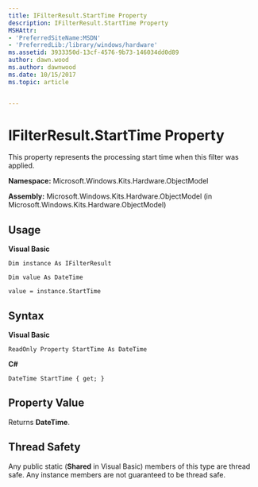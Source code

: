 ```yaml
---
title: IFilterResult.StartTime Property
description: IFilterResult.StartTime Property
MSHAttr:
- 'PreferredSiteName:MSDN'
- 'PreferredLib:/library/windows/hardware'
ms.assetid: 3933350d-13cf-4576-9b73-146034dd0d89
author: dawn.wood
ms.author: dawnwood
ms.date: 10/15/2017
ms.topic: article


---
```


# IFilterResult.StartTime Property


This property represents the processing start time when this filter was applied.

**Namespace:** Microsoft.Windows.Kits.Hardware.ObjectModel

**Assembly:** Microsoft.Windows.Kits.Hardware.ObjectModel (in Microsoft.Windows.Kits.Hardware.ObjectModel)

## <span id="Usage"></span><span id="usage"></span><span id="USAGE"></span>Usage


**Visual Basic**

`Dim instance As IFilterResult`

`Dim value As DateTime`

`value = instance.StartTime`

## <span id="Syntax"></span><span id="syntax"></span><span id="SYNTAX"></span>Syntax


**Visual Basic**

`ReadOnly Property StartTime As DateTime`

**C#**

`DateTime StartTime { get; }`

## <span id="Property_Value"></span><span id="property_value"></span><span id="PROPERTY_VALUE"></span>Property Value


Returns **DateTime**.

## <span id="Thread_Safety"></span><span id="thread_safety"></span><span id="THREAD_SAFETY"></span>Thread Safety


Any public static (**Shared** in Visual Basic) members of this type are thread safe. Any instance members are not guaranteed to be thread safe.

 

 






